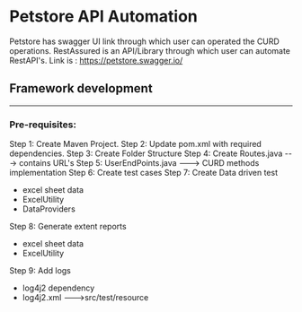 # Petstore API Automation
Petstore has swagger UI link through which user can operated the CURD operations.
RestAssured is an API/Library through which user can automate RestAPI's.
Link is : https://petstore.swagger.io/
## Framework development
---
### Pre-requisites:
Step 1:  Create Maven Project.
Step 2: Update pom.xml with required dependencies.
Step 3: Create Folder Structure
Step 4: Create Routes.java ---> contains URL's
Step 5: UserEndPoints.java ---> CURD methods implementation
Step 6: Create test cases
Step 7: Create Data driven test
- excel sheet data
- ExcelUtility
- DataProviders

Step 8: Generate extent reports
- excel sheet data
- ExcelUtility
 
Step 9: Add logs
- log4j2 dependency
- log4j2.xml --->src/test/resource 
